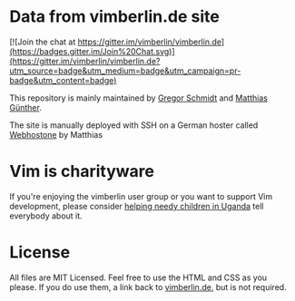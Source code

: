 # Data from vimberlin.de site

[![Join the chat at https://gitter.im/vimberlin/vimberlin.de](https://badges.gitter.im/Join%20Chat.svg)](https://gitter.im/vimberlin/vimberlin.de?utm_source=badge&utm_medium=badge&utm_campaign=pr-badge&utm_content=badge)

This repository is mainly maintained by [Gregor Schmidt](http://nach-vorne.eu "Gregor Schmidt") and
[Matthias Günther](http://wikimatze.de/ "Matthias Günther").

The site is manually deployed with SSH on a German hoster called [Webhostone](https://www.webhostone.de/) by Matthias


# Vim is charityware

If you're enjoying the vimberlin user group or you want to support Vim development, please consider
[helping needy children in Uganda](http://iccf-holland.org/) tell everybody about it.


# License

All files are MIT Licensed. Feel free to use the HTML and CSS as you please. If you do use them, a link back to
[vimberlin.de](https://github.com/vimberlin/vimberlin.de "vimberlin.de"), but is not required.

